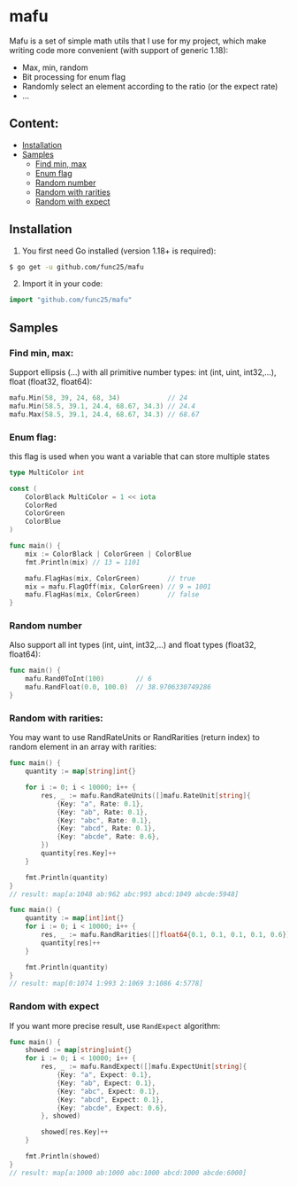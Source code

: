 # mafu

Mafu is a set of simple math utils that I use for my project, which make writing code more convenient (with support of generic 1.18):

- Max, min, random
- Bit processing for enum flag
- Randomly select an element according to the ratio (or the expect rate)
- ...

## Content:

- [Installation](#installation)
- [Samples](#samples)
  - [Find min, max](#find-min-max)
  - [Enum flag](#enum-flag)
  - [Random number](#random-number)
  - [Random with rarities](#random-with-rarities)
  - [Random with expect](#random-with-expect)

## Installation

1. You first need Go installed (version 1.18+ is required):

```sh
$ go get -u github.com/func25/mafu
```

2. Import it in your code:

```go
import "github.com/func25/mafu"
```

## Samples

### Find min, max:

Support ellipsis (...) with all primitive number types: int (int, uint, int32,...), float (float32, float64):

```go
mafu.Min(58, 39, 24, 68, 34)            // 24
mafu.Min(58.5, 39.1, 24.4, 68.67, 34.3) // 24.4
mafu.Max(58.5, 39.1, 24.4, 68.67, 34.3) // 68.67
```

### Enum flag:

this flag is used when you want a variable that can store multiple states

```go
type MultiColor int

const (
	ColorBlack MultiColor = 1 << iota
	ColorRed
	ColorGreen
	ColorBlue
)

func main() {
	mix := ColorBlack | ColorGreen | ColorBlue
	fmt.Println(mix) // 13 = 1101

	mafu.FlagHas(mix, ColorGreen)       // true
	mix = mafu.FlagOff(mix, ColorGreen) // 9 = 1001
	mafu.FlagHas(mix, ColorGreen)       // false
}
```

### Random number

Also support all int types (int, uint, int32,...) and float types (float32, float64):

```go
func main() {
	mafu.Rand0ToInt(100)        // 6
	mafu.RandFloat(0.0, 100.0)  // 38.9706330749286
}
```

### Random with rarities:

You may want to use RandRateUnits or RandRarities (return index) to random element in an array with rarities:

```go
func main() {
	quantity := map[string]int{}

	for i := 0; i < 10000; i++ {
		res, _ := mafu.RandRateUnits([]mafu.RateUnit[string]{
			{Key: "a", Rate: 0.1},
			{Key: "ab", Rate: 0.1},
			{Key: "abc", Rate: 0.1},
			{Key: "abcd", Rate: 0.1},
			{Key: "abcde", Rate: 0.6},
		})
		quantity[res.Key]++
	}

	fmt.Println(quantity)
}
// result: map[a:1048 ab:962 abc:993 abcd:1049 abcde:5948]

func main() {
	quantity := map[int]int{}
	for i := 0; i < 10000; i++ {
		res, _ := mafu.RandRarities([]float64{0.1, 0.1, 0.1, 0.1, 0.6})
		quantity[res]++
	}

	fmt.Println(quantity)
}
// result: map[0:1074 1:993 2:1069 3:1086 4:5778]

```

### Random with expect

If you want more precise result, use `RandExpect` algorithm:

```go
func main() {
	showed := map[string]uint{}
	for i := 0; i < 10000; i++ {
		res, _ := mafu.RandExpect([]mafu.ExpectUnit[string]{
			{Key: "a", Expect: 0.1},
			{Key: "ab", Expect: 0.1},
			{Key: "abc", Expect: 0.1},
			{Key: "abcd", Expect: 0.1},
			{Key: "abcde", Expect: 0.6},
		}, showed)

		showed[res.Key]++
	}

	fmt.Println(showed)
}
// result: map[a:1000 ab:1000 abc:1000 abcd:1000 abcde:6000]
```
